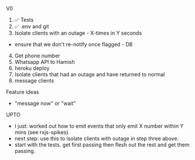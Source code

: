 V0

1. ✅ Tests
2. ✅ .env and git
3. Isolate clients with an outage - X-times in Y seconds
  - ensure that we don't re-notify once flagged - DB
4. Get phone number
5. Whatsapp API to Hamish
6. heroku deploy
7. Isolate clients that had an outage and have returned to normal
8. message clients

Feature ideas

- "message now" or "wait"

UPTO

- I just: worked out how to emit events that only emit X number within Y mins (see rxjs-spikes).
- next step: use this to isolate clients with outage in step three above.
- start with the tests.  get first passing then flesh out the rest and get them passing.